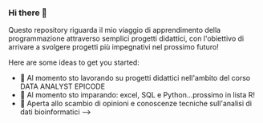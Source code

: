 ### Hi there 👋
Questo repository riguarda il mio viaggio di apprendimento della programmazione attraverso semplici progetti didattici, con l'obiettivo di arrivare a svolgere progetti più impegnativi nel prossimo futuro!

Here are some ideas to get you started:

- 🔭 Al momento sto lavorando su progetti didattici nell'ambito del corso DATA ANALYST EPICODE 
- 🌱 Al momento sto imparando: excel, SQL e Python...prossimo in lista R!
- 👯 Aperta allo scambio di opinioni e conoscenze tecniche sull'analisi di dati bioinformatici
-->
